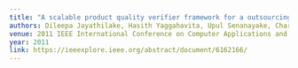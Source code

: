 ```yaml
---
title: "A scalable product quality verifier framework for a outsourcing supplier"
authors: Dileepa Jayathilake, Hasith Yaggahavita, Upul Senanayake, Charitha Elvitigala, Dhammika Sriyananda
venue: 2011 IEEE International Conference on Computer Applications and Industrial Electronics (ICCAIE)
year: 2011
link: https://ieeexplore.ieee.org/abstract/document/6162166/
---
```


